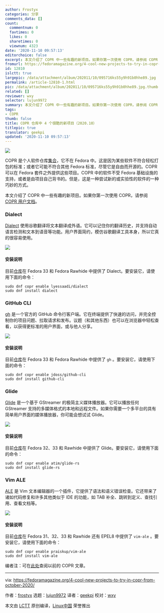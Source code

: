 ```yaml
---
author: Frostyx
categories: 分享
comments_data: []
count:
  commentnum: 0
  favtimes: 0
  likes: 0
  sharetimes: 0
  viewnum: 4323
date: '2020-11-10 09:57:13'
editorchoice: false
excerpt: 本文介绍了 COPR 中一些有趣的新项目。如果你第一次使用 COPR，请参阅 COPR 用户文档。
fromurl: https://fedoramagazine.org/4-cool-new-projects-to-try-in-copr-from-october-2020/
id: 12810
islctt: true
largepic: /data/attachment/album/202011/10/095716ks55y9h91b0hhe89.jpg
permalink: /article-12810-1.html
pic: /data/attachment/album/202011/10/095716ks55y9h91b0hhe89.jpg.thumb.jpg
related: []
reviewer: wxy
selector: lujun9972
summary: 本文介绍了 COPR 中一些有趣的新项目。如果你第一次使用 COPR，请参阅 COPR 用户文档。
tags:
- COPR
thumb: false
title: COPR 仓库中 4 个很酷的新项目（2020.10）
titlepic: true
translator: geekpi
updated: '2020-11-10 09:57:13'
---
```


![](/data/attachment/album/202011/10/095716ks55y9h91b0hhe89.jpg)


COPR 是个人软件仓库[集合](https://copr.fedorainfracloud.org/)，它不在 Fedora 中。这是因为某些软件不符合轻松打包的标准；或者它可能不符合其他 Fedora 标准，尽管它是自由而开源的。COPR 可以在 Fedora 套件之外提供这些项目。COPR 中的软件不受 Fedora 基础设施的支持，或者是由项目自己背书的。但是，这是一种尝试新的或实验性的软件的一种巧妙的方式。


本文介绍了 COPR 中一些有趣的新项目。如果你第一次使用 COPR，请参阅 [COPR 用户文档](https://docs.pagure.org/copr.copr/user_documentation.html)。


### Dialect


[Dialect](https://github.com/gi-lom/dialect) 使用谷歌翻译将文本翻译成外语。它可以记住你的翻译历史，并支持自动语言检测和文本到语音等功能。用户界面简约，模仿谷歌翻译工具本身，所以它真的很容易使用。


![](/data/attachment/album/202011/10/095717vghzcejxggqh5u50.png)


#### 安装说明


目前[仓库](https://copr.fedorainfracloud.org/coprs/lyessaadi/dialect/)在 Fedora 33 和 Fedora Rawhide 中提供了 Dialect。要安装它，请使用下面的命令：



```
sudo dnf copr enable lyessaadi/dialect
sudo dnf install dialect

```

### GitHub CLI


[gh](https://github.com/cli/cli) 是一个官方的 GitHub 命令行客户端。它在终端提供了快速的访问，并完全控制你的项目问题、拉取请求和发布。议题（和其他东西）也可以在浏览器中轻松查看，以获得更标准的用户界面，或与他人分享。


![](/data/attachment/album/202011/10/095717qoteiqqqldwqieob.png)


#### 安装说明


目前[仓库](https://copr.fedorainfracloud.org/coprs/jdoss/github-cli/)在 Fedora 33 和 Fedora Rawhide 中提供了 `gh` 。要安装它，请使用下面的命令：



```
sudo dnf copr enable jdoss/github-cli
sudo dnf install github-cli

```

### Glide


[Glide](https://github.com/philn/glide) 是一个基于 GStreamer 的极简主义媒体播放器。它可以播放任何 GStreamer 支持的多媒体格式的本地和远程文件。如果你需要一个多平台的具有简单用户界面的媒体播放器，你可能会想试试 Glide。


![](/data/attachment/album/202011/10/095718t2m94jb1ts58v9vt.png)


#### 安装说明


目前[仓库](https://copr.fedorainfracloud.org/coprs/atim/glide-rs/)在 Fedora 32、33 和 Rawhide 中提供了 Glide。要安装它，请使用下面的命令：



```
sudo dnf copr enable atim/glide-rs
sudo dnf install glide-rs

```

### Vim ALE


[ALE](https://github.com/dense-analysis/ale) 是 Vim 文本编辑器的一个插件，它提供了语法和语义错误检查。它还带来了诸如代码修复和许多其他类似于 IDE 的功能，如 TAB 补全、跳转到定义、查找引用、查看文档等。


![](/data/attachment/album/202011/10/095719x5sqkgj6jjjgms6n.png)


#### 安装说明


目前[仓库](https://copr.fedorainfracloud.org/coprs/praiskup/vim-ale/)在 Fedora 31、32、33 和 Rawhide 还有 EPEL8 中提供了 `vim-ale` 。要安装它，请使用下面的命令：



```
sudo dnf copr enable praiskup/vim-ale
sudo dnf install vim-ale

```

编者注：可在[此处](https://fedoramagazine.org/?s=COPR)查阅以前的 COPR 文章。




---


via: <https://fedoramagazine.org/4-cool-new-projects-to-try-in-copr-from-october-2020/>


作者：[frostyx](https://fedoramagazine.org/author/frostyx/) 选题：[lujun9972](https://github.com/lujun9972) 译者：[geekpi](https://github.com/geekpi) 校对：[wxy](https://github.com/wxy)


本文由 [LCTT](https://github.com/LCTT/TranslateProject) 原创编译，[Linux中国](https://linux.cn/) 荣誉推出